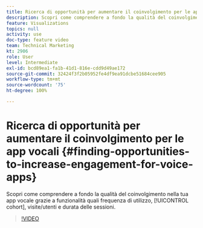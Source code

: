 ```yaml
---
title: Ricerca di opportunità per aumentare il coinvolgimento per le app vocali
description: Scopri come comprendere a fondo la qualità del coinvolgimento nell’app vocale grazie a funzionalità quali frequenza di utilizzo, coorte, visite/utenti e durata delle sessioni.
feature: Visualizations
topics: null
activity: use
doc-type: feature video
team: Technical Marketing
kt: 2906
role: User
level: Intermediate
exl-id: bcd89ea1-fa1b-41d1-816e-cdd9d49ae172
source-git-commit: 32424f3f2b05952fe4df9ea91dcbe51684cee905
workflow-type: tm+mt
source-wordcount: '75'
ht-degree: 100%

---
```


# Ricerca di opportunità per aumentare il coinvolgimento per le app vocali {#finding-opportunities-to-increase-engagement-for-voice-apps}

Scopri come comprendere a fondo la qualità del coinvolgimento nella tua app vocale grazie a funzionalità quali frequenza di utilizzo, [!UICONTROL cohort], visite/utenti e durata delle sessioni.

>[!VIDEO](https://video.tv.adobe.com/v/27223/?quality=9)
